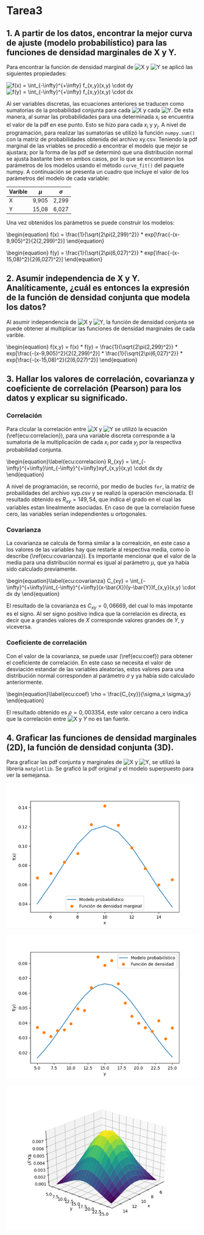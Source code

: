 # Tarea3
## 1. A partir de los datos, encontrar la mejor curva de ajuste (modelo probabilístico) para las funciones de densidad marginales de X y Y.

Para encontrar la función de densidad marginal de <img src="https://latex.codecogs.com/gif.latex?X" title="X" /> y <img src="https://latex.codecogs.com/gif.latex?Y" title="Y" /> se aplicó las siguientes propiedades:

<img src="https://latex.codecogs.com/svg.latex?f(x)&space;=&space;\int_{-\infty}^{&plus;\infty}&space;f_{x,y}(x,y)&space;\cdot&space;dy" title="f(x) = \int_{-\infty}^{+\infty} f_{x,y}(x,y) \cdot dy" />

<img src="https://latex.codecogs.com/gif.latex?f(y)&space;=&space;\int_{-\infty}^{&plus;\infty}&space;f_{x,y}(x,y)&space;\cdot&space;dx" title="f(y) = \int_{-\infty}^{+\infty} f_{x,y}(x,y) \cdot dx" />

Al ser variables discretas, las ecuaciones anteriores se traducen como sumatorias de la probabilidad conjunta para cada <img src="https://latex.codecogs.com/gif.latex?X" title="X" /> y cada <img src="https://latex.codecogs.com/gif.latex?Y" title="Y" />. De esta manera, al sumar las probabilidades para una determinada $x_i$ se encuentra el valor de la pdf en ese punto. Esto se hizo para cada $x_i$ y $y_j$.
A nivel de programación, para realizar las sumatorias se utilizó la función `numpy.sum()` con la matríz de probabilidades obtenida del archivo xy.csv.
Teniendo la pdf marginal de las vriables se procedió a encontrar el modelo que mejor se ajustara; por la forma de las pdf se determinó que una distribución normal se ajusta bastante bien en ambos casos, por lo que se encontraron los parámetros de los modelos usando el método `curve_fit()` del paquete numpy.
A continuación se presenta un cuadro que incluye el valor de los parámetros del modelo de cada variable:

|Varible|$\mu$|$\sigma$|
|---|---|---|
|X|9,905|2,299|
|Y|15,08|6,027|

Una vez obtenidos los parámetros se puede construir los modelos:

\begin{equation}
f(x) = \frac{1}{\sqrt{2\pi(2,299)^2}} * exp[\frac{-(x-9,905)^2}{2(2,299)^2}]
\end{equation}

\begin{equation}
f(y) = \frac{1}{\sqrt{2\pi(6,027)^2}} * exp[\frac{-(x-15,08)^2}{2(6,027)^2}]
\end{equation}

## 2. Asumir independencia de X y Y. Analíticamente, ¿cuál es entonces la expresión de la función de densidad conjunta que modela los datos?

Al asumir independencia de <img src="https://latex.codecogs.com/gif.latex?X" title="X" /> y <img src="https://latex.codecogs.com/gif.latex?Y" title="Y" />, la función de densidad conjunta se puede obtener al multiplicar las funciones de densidad marginales de cada varible.

\begin{equation}
f(x,y) = f(x) * f(y) = \frac{1}{\sqrt{2\pi(2,299)^2}} * exp[\frac{-(x-9,905)^2}{2(2,299)^2}] * \frac{1}{\sqrt{2\pi(6,027)^2}} * exp[\frac{-(x-15,08)^2}{2(6,027)^2}]
\end{equation}

## 3. Hallar los valores de correlación, covarianza y coeficiente de correlación (Pearson) para los datos y explicar su significado.

### Correlación
Para clcular la correlación entre <img src="https://latex.codecogs.com/gif.latex?X" title="X" /> y <img src="https://latex.codecogs.com/gif.latex?Y" title="Y" /> se utilizó la ecuación (\ref{ecu:correlacion}), para una variable discreta corresponde a la sumatoria de la multiplicación de cada $x_i$ por cada $y_j$ por la respectiva probabilidad conjunta.


\begin{equation}\label{ecu:correlacion}
R_{xy} = \int_{-\infty}^{+\infty}\int_{-\infty}^{+\infty}xyf_{x,y}(x,y) \cdot dx dy
\end{equation}

A nivel de programación, se recorrió, por medio de bucles `for`, la matriz de probailidades del archivo xyp.csv y se realizó la operación mencionada. El resultado obtenido es $R_{xy}  = 149,54$, que indica el grado en el cual las variables estan linealmente asociadas. En caso de que la correlación fuese cero, las variables serian independientes u ortogonales. 

### Covarianza

La covarianza se calcula de forma similar a la correalción, en este caso a los valores de las variables hay que restarle al respectiva media, como lo describe (\ref{ecu:covarianza}). Es importante mencionar que el valor de la media para una distribución normal es igual al parámetro $\mu$, que ya había sido calculado previamente.

\begin{equation}\label{ecu:covarianza}
C_{xy} = \int_{-\infty}^{+\infty}\int_{-\infty}^{+\infty}(x-\bar{X})(y-\bar{Y})f_{x,y}(x,y) \cdot dx dy
\end{equation}

El resultado de la covarianza es $C_{xy}  = 0,06669$, del cual lo más impotante es el signo. Al ser signo positivo indica que la correlación es directa, es decir que a grandes valores de $X$ corresponde valores grandes de $Y$, y viceversa.
### Coeficiente de correlación
Con el valor de la covarianza, se puede usar (\ref{ecu:coef}) para obtener el coeficiente de correlación. En este caso se necesita el valor de desviación estandar de las variables aleatorias, estos valores para una distribución normal corresponden al parámetro $\sigma$ y ya había sido calculado anteriormente.

\begin{equation}\label{ecu:coef}
\rho = \frac{C_{xy}}{\sigma_x \sigma_y}
\end{equation}

El resultado obtenido es $\rho  = 0,003354$, este valor cercano a cero indica que la correlación entre <img src="https://latex.codecogs.com/gif.latex?X" title="X" /> y $Y$ no es tan fuerte. 
## 4. Graficar las funciones de densidad marginales (2D), la función de densidad conjunta (3D).
Para graficar las pdf conjunta y  marginales de <img src="https://latex.codecogs.com/gif.latex?X" title="X" /> y <img src="https://latex.codecogs.com/gif.latex?Y" title="Y" />, se utilizó la librería `matplotlib`. Se graficó la pdf original y el modelo superpuesto para ver la semejansa.

![](https://github.com/Jhonny1696/Tarea3/blob/master/pdf-x.png)

![Función de densidad marginal de Y](https://github.com/Jhonny1696/Tarea3/blob/master/pdf-y.png)

![Función de densidada de probabilidd conjunta de X y Y.](https://github.com/Jhonny1696/Tarea3/blob/master/f(x%2Cy).png)
